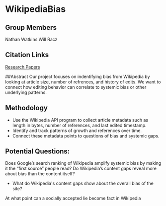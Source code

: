 # WikipediaBias

## Group Members
Nathan Watkins
Will Racz

## Citation Links
[Research Papers](Research.md)

##Abstract
Our project focuses on indentifying bias from Wikipedia by looking at article size, number of refrences, and history of edits. We want to connect how editing behavior can correlate to systemic bias or other underlying patterns. 


## Methodology
- Use the Wikipedia API program to collect article metadata such as length in bytes, number of references, and last edited timestamp.  
- Identify and track patterns of growth and references over time.  
- Connect these metadata points to questions of bias and systemic gaps.  


## Potential Questions:
Does Google’s search ranking of Wikipedia amplify systemic bias by making it the “first source” people read?
Do Wikipedia’s content gaps reveal more about bias than the content itself?
- What do Wikipedia's content gaps show about the overall bias of the site?

At what point can a socially accepted lie become fact in Wikipedia

